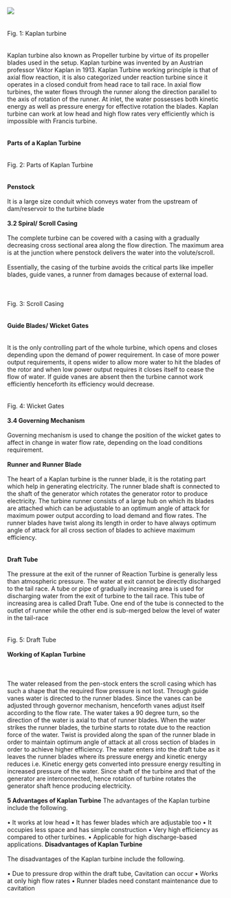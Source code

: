 ### <image src="images/image1.png"><br><br>
Fig. 1: Kaplan turbine<br><br><br>
Kaplan turbine also known as Propeller turbine by virtue of its propeller blades used in the setup. Kaplan turbine was invented by an Austrian professor Viktor Kaplan in 1913. Kaplan Turbine working principle is that of axial flow reaction, it is also categorized under reaction turbine since it operates in a closed conduit from head race to tail race. In axial flow turbines, the water flows through the runner along the direction parallel to the axis of rotation of the runner. At inlet, the water possesses both kinetic energy as well as pressure energy for effective rotation the blades. Kaplan turbine can work at low head and high flow rates very efficiently which is impossible with Francis turbine. <br><br><br>
<b>Parts of a Kaplan Turbine </b><br><br>
<image scr="images/image2.png"><br><br>
Fig. 2: Parts of Kaplan Turbine<br><br><br>
<b>Penstock</b><br><br>
It is a large size conduit which conveys water from the upstream of dam/reservoir to the turbine blade <br><br>
<b> 3.2	Spiral/ Scroll Casing</b><br><br>
The complete turbine can be covered with a casing with a gradually decreasing cross sectional area along the flow direction. The maximum area is at the junction where penstock delivers the water into the volute/scroll.<br><br>
Essentially, the casing of the turbine avoids the critical parts like impeller blades, guide vanes, a runner from damages because of external load.<br><br><br>
<image scr="images/image3.png"><br><br>
Fig. 3: Scroll Casing<br><br><br>
<b>Guide Blades/ Wicket Gates</b><br></br><br>
It is the only controlling part of the whole turbine, which opens and closes depending upon the demand of power requirement. In case of more power output requirements, it opens wider to allow more water to hit the blades of the rotor and when low power output requires it closes itself to cease the flow of water. If guide vanes are absent then the turbine cannot work efficiently henceforth its efficiency would decrease.<br><br>
<image scr="images/image4.png"><br><br>
Fig. 4: Wicket Gates<br><br>
<b>3.4	Governing Mechanism</b><br><br>
Governing mechanism is used to change the position of the wicket gates to affect in change in water flow rate, depending on the load conditions requirement. <br><br>
<b>Runner and Runner Blade</b><br><br>
The heart of a Kaplan turbine is the runner blade, it is the rotating part which help in generating electricity. The runner blade shaft is connected to the shaft of the generator which rotates the generator rotor to produce electricity. The turbine runner consists of a large hub on which its blades are attached which can be adjustable to an optimum angle of attack for maximum power output according to load demand and flow rates. The runner blades have twist along its length in order to have always optimum angle of attack for all cross section of blades to achieve maximum efficiency.<br><br><br>
<b>Draft Tube</b><br><br>
The pressure at the exit of the runner of Reaction Turbine is generally less than atmospheric pressure. The water at exit cannot be directly discharged to the tail race. A tube or pipe of gradually increasing area is used for discharging water from the exit of turbine to the tail race. This tube of increasing area is called Draft Tube. One end of the tube is connected to the outlet of runner while the other end is sub-merged below the level of water in the tail-race<br><br>
<image scr="images/image5.png"><br><br>
Fig. 5: Draft Tube<br><br>
<b>Working of Kaplan Turbine</b><br><br><br>
<image scr="images/image6.png"><br><br>
The water released from the pen-stock enters the scroll casing which has such a shape that the required flow pressure is not lost. Through guide vanes water is directed to the runner blades. Since the vanes can be adjusted through governor mechanism, henceforth vanes adjust itself according to the flow rate. The water takes a 90 degree turn, so the direction of the water is axial to that of runner blades. When the water strikes the runner blades, the turbine starts to rotate due to the reaction force of the water. Twist is provided along the span of the runner blade in order to maintain optimum angle of attack at all cross section of blades in order to achieve higher efficiency. The water enters into the draft tube as it leaves the runner blades where its pressure energy and kinetic energy reduces i.e. Kinetic energy gets converted into pressure energy resulting in increased pressure of the water. Since shaft of the turbine and that of the generator are interconnected, hence rotation of turbine rotates the generator shaft hence producing electricity.<br><br>
<b>5	Advantages of Kaplan Turbine</b>
The advantages of the Kaplan turbine include the following.<br><br>
•	It works at low head 
•	It has fewer blades which are adjustable too
•	It occupies less space and has simple construction
•	Very high efficiency as compared to other turbines.
•	Applicable for high discharge-based applications.
<b>Disadvantages of Kaplan Turbine</b><br><br>
The disadvantages of the Kaplan turbine include the following.<br><br>
•	Due to pressure drop within the draft tube, Cavitation can occur
•	Works at only high flow rates
•	Runner blades need constant maintenance due to cavitation


